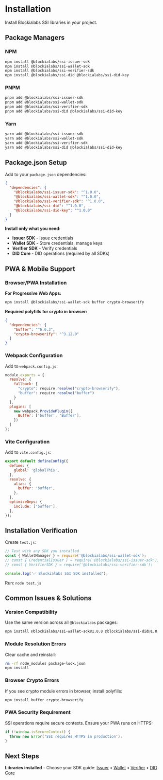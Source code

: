 # Installation

Install Blockialabs SSI libraries in your project.

## Package Managers

### NPM
```bash
npm install @blockialabs/ssi-issuer-sdk
npm install @blockialabs/ssi-wallet-sdk  
npm install @blockialabs/ssi-verifier-sdk
npm install @blockialabs/ssi-did @blockialabs/ssi-did-key
```

### PNPM
```bash
pnpm add @blockialabs/ssi-issuer-sdk
pnpm add @blockialabs/ssi-wallet-sdk
pnpm add @blockialabs/ssi-verifier-sdk  
pnpm add @blockialabs/ssi-did @blockialabs/ssi-did-key
```

### Yarn
```bash
yarn add @blockialabs/ssi-issuer-sdk
yarn add @blockialabs/ssi-wallet-sdk
yarn add @blockialabs/ssi-verifier-sdk
yarn add @blockialabs/ssi-did @blockialabs/ssi-did-key
```

## Package.json Setup

Add to your `package.json` dependencies:

```json
{
  "dependencies": {
    "@blockialabs/ssi-issuer-sdk": "^1.0.0",
    "@blockialabs/ssi-wallet-sdk": "^1.0.0", 
    "@blockialabs/ssi-verifier-sdk": "^1.0.0",
    "@blockialabs/ssi-did": "^1.0.0",
    "@blockialabs/ssi-did-key": "^1.0.0"
  }
}
```

**Install only what you need:**
- **Issuer SDK** - Issue credentials
- **Wallet SDK** - Store credentials, manage keys
- **Verifier SDK** - Verify credentials  
- **DID Core** - DID operations (required by all SDKs)

## PWA & Mobile Support

### Browser/PWA Installation

**For Progressive Web Apps:**
```bash
npm install @blockialabs/ssi-wallet-sdk buffer crypto-browserify
```

**Required polyfills for crypto in browser:**
```json
{
  "dependencies": {
    "buffer": "^6.0.3",
    "crypto-browserify": "^3.12.0"
  }
}
```

### Webpack Configuration

Add to `webpack.config.js`:
```javascript
module.exports = {
  resolve: {
    fallback: {
      "crypto": require.resolve("crypto-browserify"),
      "buffer": require.resolve("buffer")
    }
  },
  plugins: [
    new webpack.ProvidePlugin({
      Buffer: ['buffer', 'Buffer'],
    })
  ]
};
```

### Vite Configuration

Add to `vite.config.js`:
```javascript
export default defineConfig({
  define: {
    global: 'globalThis',
  },
  resolve: {
    alias: {
      buffer: 'buffer',
    },
  },
  optimizeDeps: {
    include: ['buffer'],
  },
});
```

## Installation Verification

Create `test.js`:
```javascript
// Test with any SDK you installed
const { WalletManager } = require('@blockialabs/ssi-wallet-sdk');
// const { CredentialIssuer } = require('@blockialabs/ssi-issuer-sdk');
// const { VerifierSDK } = require('@blockialabs/ssi-verifier-sdk');

console.log('✅ Blockialabs SSI SDK installed');
```

Run: `node test.js`

## Common Issues & Solutions

### Version Compatibility
Use the same version across all `@blockialabs` packages:
```bash
npm install @blockialabs/ssi-wallet-sdk@1.0.0 @blockialabs/ssi-did@1.0.0
```

### Module Resolution Errors
Clear cache and reinstall:
```bash
rm -rf node_modules package-lock.json
npm install
```

### Browser Crypto Errors
If you see crypto module errors in browser, install polyfills:
```bash
npm install buffer crypto-browserify
```

### PWA Security Requirement
SSI operations require secure contexts. Ensure your PWA runs on HTTPS:
```javascript
if (!window.isSecureContext) {
  throw new Error('SSI requires HTTPS in production');
}
```

## Next Steps

**Libraries installed** - Choose your SDK guide: [Issuer](/docs/sdks/issuer-sdk) • [Wallet](/docs/sdks/wallet-sdk) • [Verifier](/docs/sdks/verifier-sdk) • [DID Core](/docs/sdks/did-core)